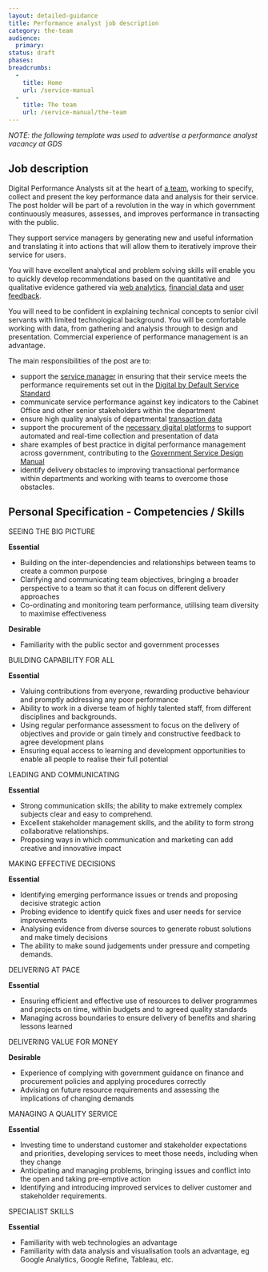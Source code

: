 ```yaml
---
layout: detailed-guidance
title: Performance analyst job description
category: the-team
audience:
  primary:
status: draft
phases:
breadcrumbs:
  -
    title: Home
    url: /service-manual
  -
    title: The team
    url: /service-manual/the-team
---
```


*NOTE: the following template was used to advertise a performance analyst vacancy at GDS*

## Job description

Digital Performance Analysts sit at the heart of [a team](/service-manual/the-team), working to specify, collect and present the key performance data and analysis for their service.  The post holder will be part of a revolution in the way in which government continuously measures, assesses, and improves performance in transacting with the public. 

They support service managers by generating new and useful information and translating it into actions that will allow them to iteratively improve their service for users.

You will have excellent analytical and problem solving skills will enable you to quickly develop recommendations based on the quantitative and qualitative evidence gathered via [web analytics](/service-manual/making-software/analytics-tools.html), [financial data](/service-manual/measurement/cost-per-transaction.html) and [user feedback](/service-manual/operations/helpdesk.html). 

You will need to be confident in explaining technical concepts to senior civil servants with limited technological background. You will be comfortable working with data, from gathering and analysis through to design and presentation. Commercial experience of performance management is an advantage. 

The main responsibilities of the post are to:

* support the [service manager](/service-manual/the-team/service-manager.html) in ensuring that their service meets the performance requirements set out in the [Digital by Default Service Standard](/service-manual/digital-by-default)
* communicate service performance against key indicators to the Cabinet Office and other senior stakeholders within the department
* ensure high quality analysis of departmental [transaction data](/service-manual/measurement/cost-per-transaction.html)
* support the procurement of the [necessary digital platforms](/service-manual/making-software/analytics-tools.html) to support automated and real-time collection and presentation of data
* share examples of best practice in digital performance management across government, contributing to the [Government Service Design Manual](/service-manual)
* identify delivery obstacles to improving transactional performance within departments and working with teams to overcome those obstacles.

## Personal Specification - Competencies / Skills 

SEEING THE BIG PICTURE

**Essential**  					

* Building on the inter-dependencies and relationships between teams to create a common purpose
* Clarifying and communicating team objectives, bringing a broader perspective to a team so that it can focus on different delivery approaches
* Co-ordinating and monitoring team performance, utilising team diversity to maximise effectiveness

**Desirable**

* Familiarity with the public sector and government processes

BUILDING CAPABILITY FOR ALL

**Essential**						

* Valuing contributions from everyone, rewarding productive behaviour and promptly addressing any poor performance
* Ability to work in a diverse team of highly talented staff, from different disciplines and backgrounds.
* Using regular performance assessment to focus on the delivery of objectives and provide or gain timely and constructive feedback to agree development plans
* Ensuring equal access to learning and development opportunities to enable all people to realise their full potential
							
LEADING AND COMMUNICATING

**Essential**

* Strong communication skills; the ability to make extremely complex subjects clear and easy to comprehend.
* Excellent stakeholder management skills, and the ability to form strong collaborative relationships.
* Proposing ways in which communication and marketing can add creative and innovative impact

MAKING EFFECTIVE DECISIONS	

**Essential**

* Identifying emerging performance issues or trends and proposing decisive strategic action
* Probing evidence to identify quick fixes and user needs for service improvements
* Analysing evidence from diverse sources to generate robust solutions and make timely decisions
* The ability to make sound judgements under pressure and competing demands.

DELIVERING AT PACE

**Essential**

* Ensuring efficient and effective use of resources to deliver programmes and projects on time, within budgets and to agreed quality standards
* Managing across boundaries to ensure delivery of benefits and sharing lessons learned
							
DELIVERING VALUE FOR MONEY

**Desirable**	 	 	 					
* Experience of complying with government guidance on finance and procurement policies and applying procedures correctly
* Advising on future resource requirements and assessing the implications of changing demands

MANAGING A QUALITY SERVICE

**Essential**										

* Investing time to understand customer and stakeholder expectations and priorities, developing services to meet those needs, including when they change
* Anticipating and managing problems, bringing issues and conflict into the open and taking pre-emptive action
* Identifying and introducing improved services to deliver customer and stakeholder requirements.

SPECIALIST SKILLS

**Essential**

* Familiarity with web technologies an advantage
* Familiarity with data analysis and visualisation tools an advantage, eg Google Analytics, Google Refine, Tableau, etc.
